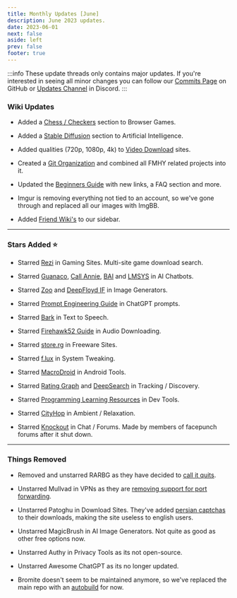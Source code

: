 ```yaml
---
title: Monthly Updates [June]
description: June 2023 updates.
date: 2023-06-01
next: false
aside: left
prev: false
footer: true
---
```


<Post authors="nbats" />

:::info
These update threads only contains major updates. If you're interested
in seeing all minor changes you can follow our
[Commits Page](https://github.com/fmhy/FMHYedit/commits/main) on GitHub or
[Updates Channel](https://redd.it/17f8msf) in Discord.
:::

### Wiki Updates

- Added a [Chess / Checkers](/gamingpiracyguide/#chess--checkers) section to
  Browser Games.

- Added a [Stable Diffusion](/ai/#stable-diffusion) section to Artificial
  Intelligence.

- Added qualities (720p, 1080p, 4k) to
  [Video Download](/videopiracyguide/#download-sites) sites.

- Created a [Git Organization](https://github.com/fmhy) and combined all FMHY
  related projects into it.

- Updated the [Beginners Guide](https://rentry.org/Piracy-BG) with new links, a
  FAQ section and more.

- Imgur is removing everything not tied to an account, so we've gone through and
  replaced all our images with ImgBB.

- Added [Friend Wiki's](https://ibb.co/HCB7BS9) to our sidebar.

---

### Stars Added ⭐

- Starred [Rezi](/storage/#game-download-cse) in Gaming Sites. Multi-site game
  download search.

- Starred [Guanaco](https://huggingface.co/spaces/uwnlp/guanaco-playground-tgi),
  [Call Annie](https://callannie.ai/), [BAI](https://chatbot.theb.ai) and
  [LMSYS](https://chat.lmsys.org/) in AI Chatbots.

- Starred [Zoo](https://zoo.replicate.dev/) and
  [DeepFloyd IF](https://huggingface.co/spaces/DeepFloyd/IF) in Image
  Generators.

- Starred [Prompt Engineering Guide](/ai/#chatgpt-prompts) in ChatGPT prompts.

- Starred [Bark](/ai/#text-to-speech) in Text to Speech.

- Starred [Firehawk52 Guide](/audiopiracyguide/#download-apps) in Audio
  Downloading.

- Starred [store.rg](/downloadpiracyguide/#freeware-sites) in Freeware Sites.

- Starred [f.lux](/toolsguide/#tweaking) in System Tweaking.

- Starred [MacroDroid](/android-iosguide/#android-tools) in Android Tools.

- Starred [Rating Graph](https://www.ratingraph.com/) and
  [DeepSearch](https://deepsearch.mycelebs.com/movie) in Tracking / Discovery.

- Starred [Programming Learning Resources](/devtools/#learning--cheat-sheets) in
  Dev Tools.

- Starred [CityHop](/audiopiracyguide/#ambient--relaxation) in Ambient /
  Relaxation.

- Starred [Knockout](/miscguide/#chat--forums) in Chat / Forums. Made by members
  of facepunch forums after it shut down.

---

### Things Removed

- Removed and unstarred RARBG as they have decided to
  [call it quits](https://ibb.co/zxcLTpq).

- Unstarred Mullvad in VPNs as they are
  [removing support for port forwarding](https://mullvad.net/en/blog/2023/5/29/removing-the-support-for-forwarded-ports/).

- Unstarred Patoghu in Download Sites. They've added
  [persian captchas](https://ibb.co/2SjzZb1) to their downloads, making the site
  useless to english users.

- Unstarred MagicBrush in AI Image Generators. Not quite as good as other free
  options now.

- Unstarred Authy in Privacy Tools as its not open-source.

- Unstarred Awesome ChatGPT as its no longer updated.

- Bromite doesn't seem to be maintained anymore, so we've replaced the main repo
  with an [autobuild](/android-iosguide/) for now.
